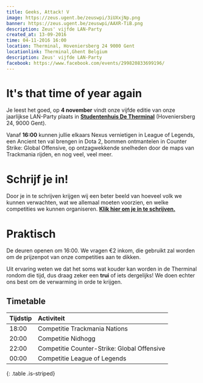 ```yaml
---
title: Geeks, Attack! V
image: https://zeus.ugent.be/zeuswpi/3iUXxjNp.png
banner: https://zeus.ugent.be/zeuswpi/AAXR-TiB.png
description: Zeus' vijfde LAN-Party
created_at: 13-09-2016
time: 04-11-2016 16:00
location: Therminal, Hoveniersberg 24 9000 Gent
locationlink: Therminal,Ghent Belgium
description: Zeus' vijfde LAN-Party
facebook: https://www.facebook.com/events/299820833699196/
---
```


# It's that time of year again

Je leest het goed, op **4 november** vindt onze vijfde editie van onze jaarlijkse LAN-Party plaats in **[Studentenhuis De Therminal](http://student.ugent.be/)** (Hoveniersberg 24, 9000 Gent).

Vanaf **16:00** kunnen jullie elkaars Nexus vernietigen in League of Legends, een Ancient ten val brengen in Dota 2, bommen ontmantelen in Counter Strike: Global Offensive, op ontzagwekkende snelheden door de maps van Trackmania rijden, en nog veel, veel meer.

# Schrijf je in!

Door je in te schrijven krijgen wij een beter beeld van hoeveel volk we kunnen verwachten, wat we allemaal moeten voorzien, en welke competities we kunnen organiseren. **[Klik hier om je in te schrijven.](https://goo.gl/forms/XwHhYB4NkOO2GDoE3)**

# Praktisch

De deuren openen om 16:00. We vragen €2 inkom, die gebruikt zal worden om de prijzenpot van onze competities aan te dikken.

Uit ervaring weten we dat het soms wat kouder kan worden in de Therminal rondom die tijd, dus draag zeker een **trui** of iets dergelijks! We doen echter ons best om de verwarming in orde te krijgen.

## Timetable

| Tijdstip | Activiteit     |
| :------------- | :------------- |
| 18:00 | Competitie Trackmania Nations |
| 20:00 | Competitie Nidhogg |
| 22:00 | Competitie Counter-Strike: Global Offensive |
| 00:00 | Competitie League of Legends |
{: .table .is-striped}

